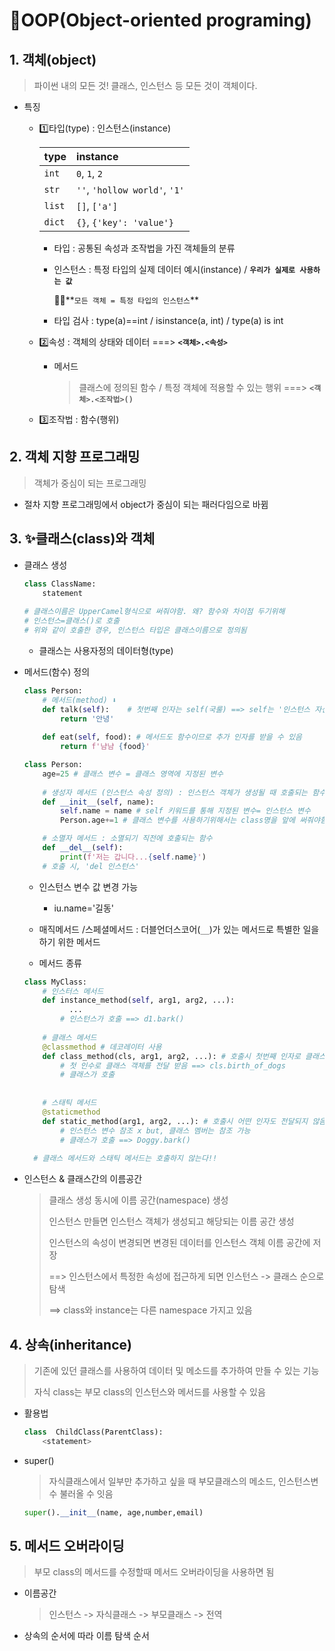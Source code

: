 # 📂OOP(Object-oriented programing)



## 1. 객체(object)

>  파이썬 내의 모든 것! 클래스, 인스턴스 등 모든 것이 객체이다.

- 특징 
  - 1️⃣타입(type) : 인스턴스(instance)

    | type   | instance                      |
    | ------ | :---------------------------- |
    | `int`  | `0`, `1`, `2`                 |
    | `str`  | `''`, `'hollow world'`, `'1'` |
    | `list` | `[]`, `['a']`                 |
    | `dict` | `{}`, `{'key': 'value'}`      |

    - 타입 : 공통된 속성과 조작법을 가진 객체들의 분류

    - 인스턴스 : 특정 타입의 실제 데이터 예시(instance) / **`우리가 실제로 사용하는 값`**

      🤷‍♀️**`모든 객체 = 특정 타입의 인스턴스`** 

    - 타입 검사 : type(a)==int  /   isinstance(a, int)   /  type(a) is int

    

  - 2️⃣속성 : 객체의 상태와 데이터 ===> **`<객체>.<속성>`**

    - 메서드

      > 클래스에 정의된 함수 / 특정 객체에 적용할 수 있는 행위 ===> **`<객체>.<조작법>()`**

  

  - 3️⃣조작법 : 함수(행위)

  

## 2. 객체 지향 프로그래밍

> 객체가 중심이 되는 프로그래밍

- 절차 지향 프로그래밍에서 object가 중심이 되는 패러다임으로 바뀜



## 3. ✨클래스(class)와 객체

- 클래스 생성

  ```python
  class ClassName:
      statement
      
  # 클래스이름은 UpperCamel형식으로 써줘야함. 왜? 함수와 차이점 두기위해
  # 인스턴스=클래스()로 호출
  # 위와 같이 호출한 경우, 인스턴스 타입은 클래스이름으로 정의됨
  ```

  - 클래스는 사용자정의 데이터형(type)

  

- 메서드(함수) 정의

  ```python
  class Person:
      # 메서드(method) ⬇
      def talk(self):    # 첫번째 인자는 self(국룰) ==> self는 '인스턴스 자신'
          return '안녕'
      
      def eat(self, food): # 메서드도 함수이므로 추가 인자를 받을 수 있음
          return f'냠냠 {food}'
  ```

  ```python
  class Person:
      age=25 # 클래스 변수 = 클래스 영역에 지정된 변수
      
      # 생성자 메서드 (인스턴스 속성 정의) : 인스턴스 객체가 생성될 때 호출되는 함수
      def __init__(self, name): 
          self.name = name # self 키워드를 통해 지정된 변수= 인스턴스 변수
          Person.age+=1 # 클래스 변수를 사용하기위해서는 class명을 앞에 써줘야함
  
      # 소멸자 메서드 : 소멸되기 직전에 호출되는 함수
      def __del__(self):
          print(f'저는 갑니다...{self.name}')
      # 호출 시, 'del 인스턴스'
  ```

   - 인스턴스 변수 값 변경 가능
     - iu.name='길동'
    - 매직메서드 /스페셜메서드 :  더블언더스코어(`__`)가 있는 메서드로 특별한 일을 하기 위한 메서드

  

  - 메서드 종류

  ```python
  class MyClass:
      # 인스터스 메서드
      def instance_method(self, arg1, arg2, ...):
            ...
          # 인스턴스가 호출 ==> d1.bark()
            
      # 클래스 메서드
      @classmethod # 데코레이터 사용
      def class_method(cls, arg1, arg2, ...): # 호출시 첫번째 인자로 클래스 cls 전달
          # 첫 인수로 클래스 객체를 전달 받음 ==> cls.birth_of_dogs
          # 클래스가 호출
          
          
      # 스태틱 메서드
      @staticmethod
      def static_method(arg1, arg2, ...): # 호출시 어떤 인자도 전달되지 않음
          # 인스턴스 변수 참조 x but, 클래스 멤버는 참조 가능
          # 클래스가 호출 ==> Doggy.bark()
           
    # 클래스 메서드와 스태틱 메서드는 호출하지 않는다!! 
  ```

  

- 인스턴스 & 클래스간의 이름공간

  > 클래스 생성 동시에 이름 공간(namespace) 생성
  >
  > 인스턴스 만들면 인스턴스 객체가 생성되고 해당되는 이름 공간 생성
  >
  > 인스턴스의 속성이 변경되면 변경된 데이터를 인스턴스 객체 이름 공간에 저장
  >
  > ==> 인스턴스에서 특정한 속성에 접근하게 되면 인스턴스 -> 클래스 순으로 탐색
  >
  > ==> class와 instance는 다른 namespace 가지고 있음




## 4. 상속(inheritance)

> 기존에 있던 클래스를 사용하여 데이터 및 메소드를 추가하여 만들 수 있는 기능
>
> 자식 class는 부모 class의 인스턴스와 메서드를 사용할 수 있음



- 활용법

  ```python
  class  ChildClass(ParentClass):
      <statement>
  ```

- super()

  > 자식클래스에서 일부만 추가하고 싶을 때 부모클래스의 메소드, 인스턴스변수 불러올 수 잇음

  ```python
  super().__init__(name, age,number,email)
  ```



## 5. 메서드 오버라이딩

> 부모 class의 메서드를 수정할때 메서드 오버라이딩을 사용하면 됨

- 이름공간

  > 인스턴스 -> 자식클래스 -> 부모클래스 -> 전역

- 상속의 순서에 따라 이름 탐색 순서
